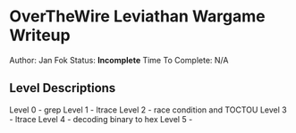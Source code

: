 # OverTheWire Leviathan Wargame Writeup
Author: Jan Fok
Status: **Incomplete**
Time To Complete: N/A

## Level Descriptions
Level 0 - grep
Level 1 - ltrace
Level 2 - race condition and TOCTOU
Level 3 - ltrace
Level 4 - decoding binary to hex
Level 5 -  

